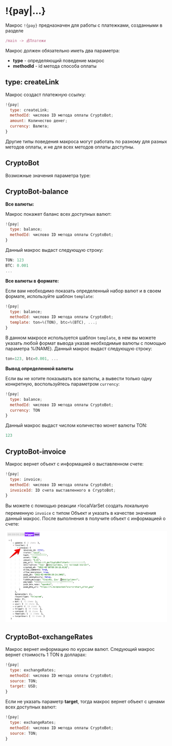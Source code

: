 # !{pay|...}

Макрос `!{pay}` предназначен для работы с платежками, созданными в разделе
```js 
/main -> 💰Платежи
```

Макрос должен обязательно иметь два параметра:
* **type** - определяющий поведение макрос
* **methodId** - id метода способа оплаты
## type: createLink

Макрос создаст платежную ссылку:
```js 
!{pay|
  type: createLink;
  methodId: числово ID метода оплаты CryptoBot;
  amount: Количество денег;
  currency: Валюта; 
}
```



Другие типы поведения макроса могут работать по разному для разных методов оплаты, и не для всех методов оплаты доступны.
## CryptoBot

Возможные значения параметра type:

## CryptoBot-balance

**Все валюты:**

Макрос покажет баланс всех доступных валют:
```js 
!{pay|
  type: balance;
  methodId: числово ID метода оплаты CryptoBot;
}
```

Данный макрос выдаст следующую строку:
```js 
TON: 123
BTC: 0.001
...
```

**Все валюты в формате:**

Если вам необходимо показать определенный набор валют и в своем формате, используйте шаблон `template`:
```js 
!{pay|
  type: balance;
  methodId: числово ID метода оплаты CryptoBot;
  template: ton=%(TON), btc=%(BTC), ...;
}
```

В данном макросе используется шаблон `template`, в нем вы можете указать любой формат вывода указав необходимые валюты с помощью параметра %(NAME). Данный макрос выдаст следующую строку:
```js 
ton=123, btc=0.001, ...
```

**Вывод определенной валюты**

Если вы не хотите показывать все валюты, а вывести только одну конкретную, воспользуйтесь параметром `currency`:
```js 
!{pay|
  type: balance;
  methodId: числово ID метода оплаты CryptoBot;
  currency: TON
}
```

Данный макрос выдаст числом количество монет валюты TON:
```js 
123
```


## CryptoBot-invoice

Макрос вернет объект с информацией о выставленном счете:
```js 
!{pay|
  type: invoice;
  methodId: числово ID метода оплаты CryptoBot;
  invoiceId: ID счета выставленного в CryptoBot;
}
```

Вы можете с помощью реакции ⚡️localVarSet создать локальную переменную `invoice` с типом Объект и указать в качестве значения данный макрос. После выполнения в получите объект с информацией о счете:

![](./1.png)
## CryptoBot-exchangeRates

Макрос вернет информацию по курсам валют. Следующий макрос вернет стоимость 1 TON в долларах:
```js 
!{pay|
  type: exchangeRates;
  methodId: числово ID метода оплаты CryptoBot;
  source: TON;
  target: USD;
}
```

Если не указать параметр **target**, тогда макрос вернет объект с ценами всех доступных валют:
```js 
!{pay|
  type: exchangeRates;
  methodId: числово ID метода оплаты CryptoBot;
  source: TON;
}
```
